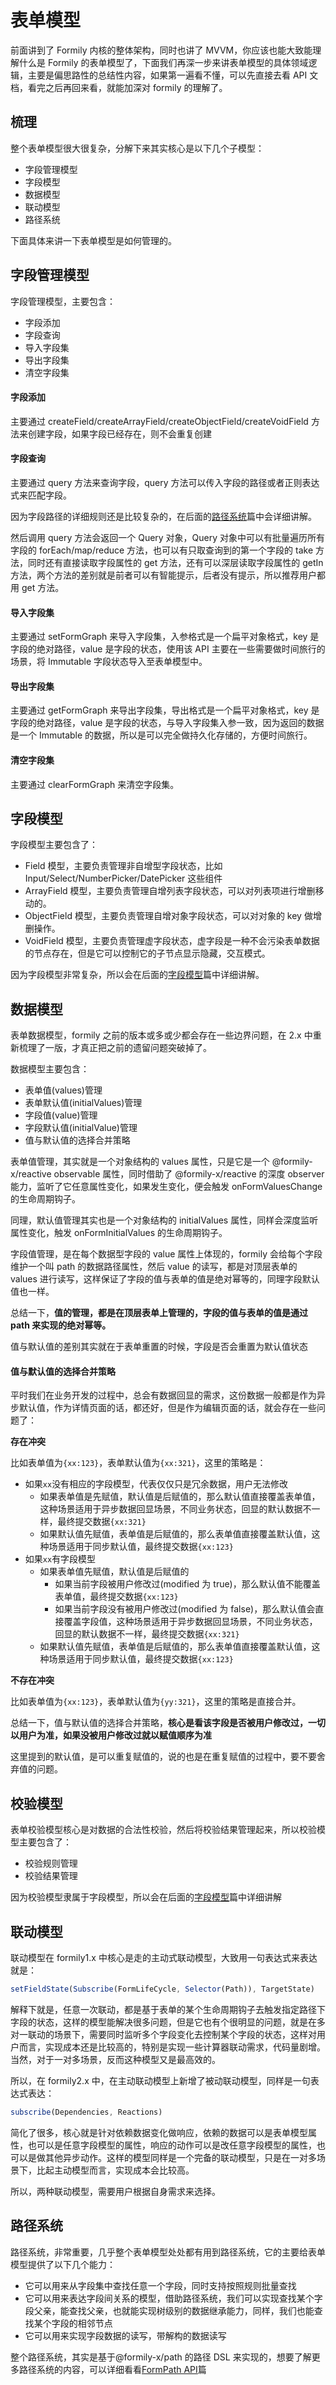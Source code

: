 # 表单模型

前面讲到了 Formily 内核的整体架构，同时也讲了 MVVM，你应该也能大致能理解什么是 Formily 的表单模型了，下面我们再深一步来讲表单模型的具体领域逻辑，主要是偏思路性的总结性内容，如果第一遍看不懂，可以先直接去看 API 文档，看完之后再回来看，就能加深对 formily 的理解了。

## 梳理

整个表单模型很大很复杂，分解下来其实核心是以下几个子模型：

- 字段管理模型
- 字段模型
- 数据模型
- 联动模型
- 路径系统

下面具体来讲一下表单模型是如何管理的。

## 字段管理模型

字段管理模型，主要包含：

- 字段添加
- 字段查询
- 导入字段集
- 导出字段集
- 清空字段集

#### 字段添加

主要通过 createField/createArrayField/createObjectField/createVoidField 方法来创建字段，如果字段已经存在，则不会重复创建

#### 字段查询

主要通过 query 方法来查询字段，query 方法可以传入字段的路径或者正则表达式来匹配字段。

因为字段路径的详细规则还是比较复杂的，在后面的[路径系统](/api/entry/form-path)篇中会详细讲解。

然后调用 query 方法会返回一个 Query 对象，Query 对象中可以有批量遍历所有字段的 forEach/map/reduce 方法，也可以有只取查询到的第一个字段的 take 方法，同时还有直接读取字段属性的 get 方法，还有可以深层读取字段属性的 getIn 方法，两个方法的差别就是前者可以有智能提示，后者没有提示，所以推荐用户都用 get 方法。

#### 导入字段集

主要通过 setFormGraph 来导入字段集，入参格式是一个扁平对象格式，key 是字段的绝对路径，value 是字段的状态，使用该 API 主要在一些需要做时间旅行的场景，将 Immutable 字段状态导入至表单模型中。

#### 导出字段集

主要通过 getFormGraph 来导出字段集，导出格式是一个扁平对象格式，key 是字段的绝对路径，value 是字段的状态，与导入字段集入参一致，因为返回的数据是一个 Immutable 的数据，所以是可以完全做持久化存储的，方便时间旅行。

#### 清空字段集

主要通过 clearFormGraph 来清空字段集。

## 字段模型

字段模型主要包含了：

- Field 模型，主要负责管理非自增型字段状态，比如 Input/Select/NumberPicker/DatePicker 这些组件
- ArrayField 模型，主要负责管理自增列表字段状态，可以对列表项进行增删移动的。
- ObjectField 模型，主要负责管理自增对象字段状态，可以对对象的 key 做增删操作。
- VoidField 模型，主要负责管理虚字段状态，虚字段是一种不会污染表单数据的节点存在，但是它可以控制它的子节点显示隐藏，交互模式。

因为字段模型非常复杂，所以会在后面的[字段模型](/guide/field)篇中详细讲解。

## 数据模型

表单数据模型，formily 之前的版本或多或少都会存在一些边界问题，在 2.x 中重新梳理了一版，才真正把之前的遗留问题突破掉了。

数据模型主要包含：

- 表单值(values)管理
- 表单默认值(initialValues)管理
- 字段值(value)管理
- 字段默认值(initialValue)管理
- 值与默认值的选择合并策略

表单值管理，其实就是一个对象结构的 values 属性，只是它是一个 @formily-x/reactive observable 属性，同时借助了 @formily-x/reactive 的深度 observer 能力，监听了它任意属性变化，如果发生变化，便会触发 onFormValuesChange 的生命周期钩子。

同理，默认值管理其实也是一个对象结构的 initialValues 属性，同样会深度监听属性变化，触发 onFormInitialValues 的生命周期钩子。

字段值管理，是在每个数据型字段的 value 属性上体现的，formily 会给每个字段维护一个叫 path 的数据路径属性，然后 value 的读写，都是对顶层表单的 values 进行读写，这样保证了字段的值与表单的值是绝对幂等的，同理字段默认值也一样。

总结一下，**值的管理，都是在顶层表单上管理的，字段的值与表单的值是通过 path 来实现的绝对幂等。**

<Alert>

值与默认值的差别其实就在于表单重置的时候，字段是否会重置为默认值状态

</Alert>

#### 值与默认值的选择合并策略

平时我们在业务开发的过程中，总会有数据回显的需求，这份数据一般都是作为异步默认值，作为详情页面的话，都还好，但是作为编辑页面的话，就会存在一些问题了：

**存在冲突**

比如表单值为`{xx:123}`，表单默认值为`{xx:321}`，这里的策略是：

- 如果`xx`没有相应的字段模型，代表仅仅只是冗余数据，用户无法修改
  - 如果表单值是先赋值，默认值是后赋值的，那么默认值直接覆盖表单值，这种场景适用于异步数据回显场景，不同业务状态，回显的默认数据不一样，最终提交数据`{xx:321}`
  - 如果默认值先赋值，表单值是后赋值的，那么表单值直接覆盖默认值，这种场景适用于同步默认值，最终提交数据`{xx:123}`
- 如果`xx`有字段模型
  - 如果表单值先赋值，默认值是后赋值的
    - 如果当前字段被用户修改过(modified 为 true)，那么默认值不能覆盖表单值，最终提交数据`{xx:123}`
    - 如果当前字段没有被用户修改过(modified 为 false)，那么默认值会直接覆盖字段值，这种场景适用于异步数据回显场景，不同业务状态，回显的默认数据不一样，最终提交数据`{xx:321}`
  - 如果默认值先赋值，表单值是后赋值的，那么表单值直接覆盖默认值，这种场景适用于同步默认值，最终提交数据`{xx:123}`

**不存在冲突**

比如表单值为`{xx:123}`，表单默认值为`{yy:321}`，这里的策略是直接合并。

总结一下，值与默认值的选择合并策略，**核心是看该字段是否被用户修改过，一切以用户为准，如果没被用户修改过就以赋值顺序为准**

<Alert>

这里提到的默认值，是可以重复赋值的，说的也是在重复赋值的过程中，要不要舍弃值的问题。

</Alert>

## 校验模型

表单校验模型核心是对数据的合法性校验，然后将校验结果管理起来，所以校验模型主要包含了：

- 校验规则管理
- 校验结果管理

因为校验模型隶属于字段模型，所以会在后面的[字段模型](/guide/field#校验规则)篇中详细讲解

## 联动模型

联动模型在 formily1.x 中核心是走的主动式联动模型，大致用一句表达式来表达就是：

```ts
setFieldState(Subscribe(FormLifeCycle, Selector(Path)), TargetState)
```

解释下就是，任意一次联动，都是基于表单的某个生命周期钩子去触发指定路径下字段的状态，这样的模型能解决很多问题，但是它也有个很明显的问题，就是在多对一联动的场景下，需要同时监听多个字段变化去控制某个字段的状态，这样对用户而言，实现成本还是比较高的，特别是实现一些计算器联动需求，代码量剧增。当然，对于一对多场景，反而这种模型又是最高效的。

所以，在 formily2.x 中，在主动联动模型上新增了被动联动模型，同样是一句表达式表达：

```ts
subscribe(Dependencies, Reactions)
```

简化了很多，核心就是针对依赖数据变化做响应，依赖的数据可以是表单模型属性，也可以是任意字段模型的属性，响应的动作可以是改任意字段模型的属性，也可以是做其他异步动作。这样的模型同样是一个完备的联动模型，只是在一对多场景下，比起主动模型而言，实现成本会比较高。

所以，两种联动模型，需要用户根据自身需求来选择。

## 路径系统

路径系统，非常重要，几乎整个表单模型处处都有用到路径系统，它的主要给表单模型提供了以下几个能力：

- 它可以用来从字段集中查找任意一个字段，同时支持按照规则批量查找
- 它可以用来表达字段间关系的模型，借助路径系统，我们可以实现查找某个字段父亲，能查找父亲，也就能实现树级别的数据继承能力，同样，我们也能查找某个字段的相邻节点
- 它可以用来实现字段数据的读写，带解构的数据读写

整个路径系统，其实是基于@formily-x/path 的路径 DSL 来实现的，想要了解更多路径系统的内容，可以详细看看[FormPath API](/api/entry/form-path)篇
